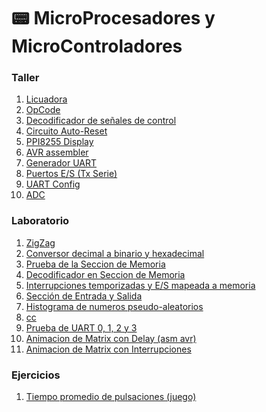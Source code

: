 # 📟 MicroProcesadores y MicroControladores

### Taller
  1. [Licuadora]()
  2. [OpCode]()
  3. [Decodificador de señales de control]()
  4. [Circuito Auto-Reset]()
  5. [PPI8255 Display]()
  6. [AVR assembler]()
  7. [Generador UART]()
  8. [Puertos E/S (Tx Serie)]()
  9. [UART Config]()
  10. [ADC]()

### Laboratorio
  1. [ZigZag]()
  2. [Conversor decimal a binario y hexadecimal]()
  3. [Prueba de la Seccion de Memoria]()
  4. [Decodificador en Seccion de Memoria]()
  5. [Interrupciones temporizadas y E/S mapeada a memoria]()
  6. [Sección de Entrada y Salida]()
  7. [Histograma de numeros pseudo-aleatorios]()
  8. [cc]()
  9. [Prueba de UART 0, 1, 2 y 3]()
  10. [Animacion de Matrix con Delay (asm avr)]()
  11. [Animacion de Matrix con Interrupciones]()

### Ejercicios
  1. [Tiempo promedio de pulsaciones (juego)]()